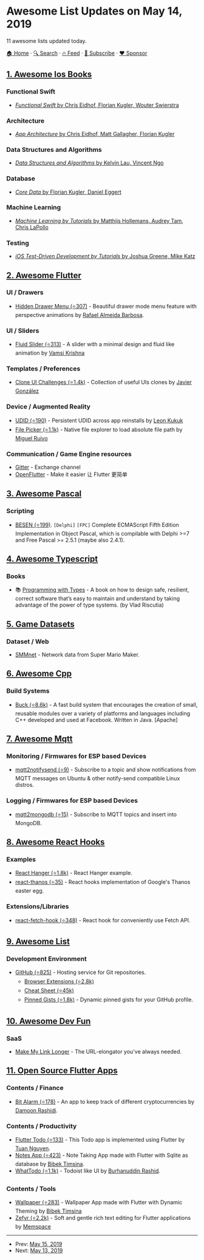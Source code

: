 # Awesome List Updates on May 14, 2019

11 awesome lists updated today.

[🏠 Home](/README.md) · [🔍 Search](https://www.trackawesomelist.com/search/) · [🔥 Feed](https://www.trackawesomelist.com/rss.xml) · [📮 Subscribe](https://trackawesomelist.us17.list-manage.com/subscribe?u=d2f0117aa829c83a63ec63c2f&id=36a103854c) · [❤️  Sponsor](https://github.com/sponsors/theowenyoung)



## [1. Awesome Ios Books](/content/bystritskiy/awesome-ios-books/README.md)

### Functional Swift

*   [*Functional Swift* by Chris Eidhof, Florian Kugler, Wouter Swierstra](https://www.objc.io/books/functional-swift)

### Architecture

*   [*App Architecture* by Chris Eidhof, Matt Gallagher, Florian Kugler](https://www.objc.io/books/app-architecture)

### Data Structures and Algorithms

*   [*Data Structures and Algorithms* by Kelvin Lau, Vincent Ngo](https://store.raywenderlich.com/products/data-structures-and-algorithms-in-swift)

### Database

*   [*Core Data* by Florian Kugler, Daniel Eggert](https://www.objc.io/books/core-data/)

### Machine Learning

*   [*Machine Learning by Tutorials* by Matthijs Hollemans, Audrey Tam, Chris LaPollo](https://store.raywenderlich.com/products/machine-learning-by-tutorials)

### Testing

*   [*iOS Test-Driven Development by Tutorials* by Joshua Greene, Mike Katz](https://store.raywenderlich.com/products/ios-test-driven-development)

## [2. Awesome Flutter](/content/Solido/awesome-flutter/README.md)

### UI / Drawers

*   [Hidden Drawer Menu (⭐307)](https://github.com/RafaelBarbosatec/hidden_drawer_menu) <!--stargazers:RafaelBarbosatec/hidden_drawer_menu--> - Beautiful drawer mode menu feature with perspective animations by [Rafael Almeida Barbosa](https://github.com/RafaelBarbosatec).

### UI / Sliders

*   [Fluid Slider (⭐313)](https://github.com/rvamsikrishna/flutter_fluid_slider) <!--stargazers:rvamsikrishna/flutter_fluid_slider--> - A slider with a minimal design and fluid like animation by [Vamsi Krishna](https://github.com/rvamsikrishna)

### Templates / Preferences

*   [Clone UI Challenges (⭐1.4k)](https://github.com/javico2609/flutter-challenges) <!--stargazers:javico2609/flutter-challenges--> - Collection of useful UIs clones by [Javier González](https://github.com/javico2609)

### Device / Augmented Reality

*   [UDID (⭐190)](https://github.com/GigaDroid/flutter_udid) <!--stargazers:GigaDroid/flutter_udid--> - Persistent UDID across app reinstalls by [Leon Kukuk](https://kukuk.me)
*   [File Picker (⭐1.1k)](https://github.com/miguelpruivo/plugins_flutter_file_picker) <!--stargazers:miguelpruivo/plugins_flutter_file_picker--> - Native file explorer to load absolute file path by [Miguel Ruivo](https://github.com/miguelpruivo)

### Communication / Game Engine resources

*   [Gitter](https://gitter.im/flutter/flutter) - Exchange channel
*   [OpenFlutter](https://github.com/OpenFlutter) - Make it easier 让 Flutter 更简单

## [3. Awesome Pascal](/content/Fr0sT-Brutal/awesome-pascal/README.md)

### Scripting

*   [BESEN (⭐199)](https://github.com/BeRo1985/besen). `[Delphi]` `[FPC]` Complete ECMAScript Fifth Edition Implementation in Object Pascal, which is compilable with Delphi >=7 and Free Pascal >= 2.5.1 (maybe also 2.4.1).

## [4. Awesome Typescript](/content/dzharii/awesome-typescript/README.md)

### Books

*   :books: [Programming with Types](https://www.manning.com/books/programming-with-types) - A book on how to design safe, resilient, correct software that’s easy to maintain and understand by taking advantage of the power of type systems. (by Vlad Riscutia)

## [5. Game Datasets](/content/leomaurodesenv/game-datasets/README.md)

### Dataset / Web

*   [SMMnet](https://www.kaggle.com/leomauro/smmnet) - Network data from Super Mario Maker.

## [6. Awesome Cpp](/content/fffaraz/awesome-cpp/README.md)

### Build Systems

*   [Buck (⭐8.6k)](https://github.com/facebook/buck) - A fast build system that encourages the creation of small, reusable modules over a variety of platforms and languages including C++ developed and used at Facebook. Written in Java. \[Apache]

## [7. Awesome Mqtt](/content/hobbyquaker/awesome-mqtt/README.md)

### Monitoring / Firmwares for ESP based Devices

*   [mqtt2notifysend (⭐9)](https://github.com/David-Lor/MQTT2NotifySend) - Subscribe to a topic and show notifications from MQTT messages on Ubuntu & other notify-send compatible Linux distros.

### Logging / Firmwares for ESP based Devices

*   [mqtt2mongodb (⭐15)](https://github.com/David-Lor/MQTT2MongoDB) - Subscribe to MQTT topics and insert into MongoDB.

## [8. Awesome React Hooks](/content/glauberfc/awesome-react-hooks/README.md)

### Examples

*   [React Hanger (⭐1.8k)](https://github.com/kitze/react-hanger) - React Hanger example.
*   [react-thanos (⭐35)](https://github.com/codeshifu/react-thanos) - React hooks implementation of Google's Thanos easter egg.

### Extensions/Libraries

*   [react-fetch-hook (⭐348)](https://github.com/ilyalesik/react-fetch-hook) - React hook for conveniently use Fetch API.

## [9. Awesome List](/content/sindresorhus/awesome/README.md)

### Development Environment

*   [GitHub (⭐825)](https://github.com/phillipadsmith/awesome-github#readme) - Hosting service for Git repositories.
    *   [Browser Extensions (⭐2.8k)](https://github.com/stefanbuck/awesome-browser-extensions-for-github#readme)
    *   [Cheat Sheet (⭐45k)](https://github.com/tiimgreen/github-cheat-sheet#readme)
    *   [Pinned Gists (⭐1.8k)](https://github.com/matchai/awesome-pinned-gists#readme) - Dynamic pinned gists for your GitHub profile.

## [10. Awesome Dev Fun](/content/mislavcimpersak/awesome-dev-fun/README.md)

### SaaS

*   [Make My Link Longer](https://make-my-link-longer.glitch.me/) - The URL-elongator you've always needed.

## [11. Open Source Flutter Apps](/content/tortuvshin/open-source-flutter-apps/README.md)

### Contents / Finance

*   [Bit Alarm (⭐178)](https://github.com/damoonrashidi/bitalarm) - An app to keep track of different cryptocurrencies by [Damoon Rashidi](https://github.com/damoonrashidi).

### Contents / Productivity

*   [Flutter Todo (⭐133)](https://github.com/tuannguyendotme/flutter_todo) - This Todo app is implemented using Flutter by [Tuan Nguyen](https://github.com/tuannguyendotme).
*   [Notes App (⭐423)](https://github.com/bimsina/notes-app) - Note Taking App made with Flutter with Sqlite as database by [Bibek Timsina](https://github.com/bimsina).
*   [WhatTodo (⭐1.1k)](https://github.com/burhanrashid52/WhatTodo) - Todoist like UI by [Burhanuddin Rashid](https://about.me/burhanrashid52).

### Contents / Tools

*   [Wallpaper (⭐283)](https://github.com/bimsina/wallpaper) - Wallpaper App made with Flutter with Dynamic Theming by [Bibek Timsina](https://github.com/bimsina)
*   [Zefyr (⭐2.2k)](https://github.com/memspace/zefyr) - Soft and gentle rich text editing for Flutter applications by [Memspace](https://github.com/memspace)

---

- Prev: [May 15, 2019](/content/2019/05/15/README.md)
- Next: [May 13, 2019](/content/2019/05/13/README.md)